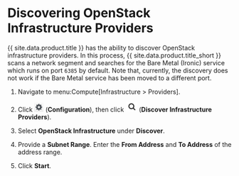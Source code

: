# Discovering OpenStack Infrastructure Providers

{{ site.data.product.title }} has the ability to discover OpenStack infrastructure
providers. In this process, {{ site.data.product.title_short }} scans a network
segment and searches for the Bare Metal (Ironic) service which runs on
port `6385` by default. Note that, currently, the discovery does not
work if the Bare Metal service has been moved to a different port.

1.  Navigate to menu:Compute\[Infrastructure \> Providers\].

2.  Click ![Configuration](/images/1847.png) (**Configuration**), then
    click ![Discover Infrastructure Providers](/images/1942.png)
    (**Discover Infrastructure Providers**).

3.  Select **OpenStack Infrastructure** under **Discover**.

4.  Provide a **Subnet Range**. Enter the **From Address** and **To
    Address** of the address range.

5.  Click **Start**.
